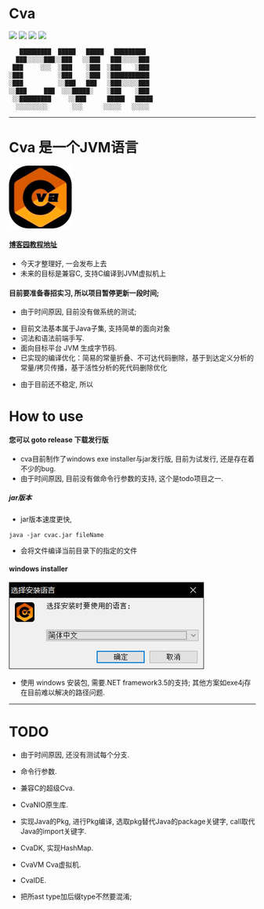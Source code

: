 # Cva
![](https://img.shields.io/badge/language-Java-yellow.svg)
![](https://img.shields.io/badge/category-compilerLearning-blue.svg)
[![](https://img.shields.io/badge/blog-@misection-red.svg)](https://www.cnblogs.com/misection/)
![](http://progressed.io/bar/91?title=done)

```text
   █████████  █████   █████   █████████  
  ███░░░░░███░░███   ░░███   ███░░░░░███ 
 ███     ░░░  ░███    ░███  ░███    ░███ 
░███          ░███    ░███  ░███████████ 
░███          ░░███   ███   ░███░░░░░███ 
░░███     ███  ░░░█████░    ░███    ░███ 
 ░░█████████     ░░███      █████   █████
  ░░░░░░░░░       ░░░      ░░░░░   ░░░░░ 
```

---
# Cva 是一个JVM语言
![](res/img/logo/Cva-128.png)

#### [博客园教程地址](https://www.cnblogs.com/misection/p/14429145.html)
- 今天才整理好, 一会发布上去
- 未来的目标是兼容C, 支持C编译到JVM虚拟机上

#### 目前要准备春招实习, 所以项目暂停更新一段时间;
- 由于时间原因, 目前没有做系统的测试;

+ 目前文法基本属于Java子集, 支持简单的面向对象
+ 词法和语法前端手写.
+ 面向目标平台 JVM 生成字节码.
+ 已实现的编译优化：简易的常量折叠、不可达代码删除，基于到达定义分析的常量/拷贝传播，基于活性分析的死代码删除优化
- 由于目前还不稳定, 所以

# How to use

#### 您可以 goto release 下载发行版
- cva目前制作了windows exe installer与jar发行版, 目前为试发行, 还是存在着不少的bug.
- 由于时间原因, 目前没有做命令行参数的支持, 这个是todo项目之一.

##### jar版本
- jar版本速度更快, 
```shell script
java -jar cvac.jar fileName
```
- 会将文件编译当前目录下的指定的文件


#### windows installer
![安装包用 inno setup打包](res/img/cvac/installer.png)
- 使用 windows 安装包, 需要.NET framework3.5的支持;
 其他方案如exe4j存在目前难以解决的路径问题.

---
# TODO
- 由于时间原因, 还没有测试每个分支.
- 命令行参数.
- 兼容C的超级Cva.
- CvaNIO原生库.
- 实现Java的Pkg, 进行Pkg编译, 选取pkg替代Java的package关键字, call取代Java的import关键字.
- CvaDK, 实现HashMap.
- CvaVM Cva虚拟机.
- CvaIDE. 


- 把所ast type加后缀type不然要混淆; 

